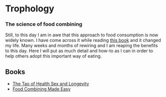 # Trophology

### The science of food combining

Still, to this day I am in awe that this approach to food consumption is now widely known.
I have come across it while reading [this book](https://www.amazon.com/Tao-Health-Sex-Longevity/dp/1471136507) and it changed my life.
Many weeks and months of rewiring and I am reaping the benefits to this day.
Here I will put as much detail and how-to as I can in order to help others adopt this important way of eating.

## Books

- [The Tao of Health Sex and Longevity](https://www.amazon.com/Tao-Health-Sex-Longevity/dp/1471136507)
- [Food Combining Made Easy](https://www.amazon.com/Food-Combining-Made-Herbert-Shelton/dp/1570672601)
